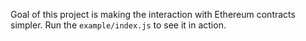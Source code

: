 Goal of this project is making the interaction with Ethereum contracts simpler. Run the `example/index.js`  to see it in action.